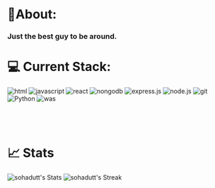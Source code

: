 #  🗿About:
### Just the best guy to be around.

# 💻 Current Stack:
![html](https://shields.io/badge/HTML-f06529?logo=html5&logoColor=white&labelColor=f06529)
![javascript](https://shields.io/badge/JavaScript-F7DF1E?logo=JavaScript&logoColor=000&style=plastic)
![react](https://img.shields.io/badge/-ReactJs-grey?logo=react&logoColor=sky&style=plastic)
![nongodb](https://img.shields.io/badge/-MongoDB-4DB33D?style=flat&logo=mongodb&logoColor=FFFFFF)
![express.js](https://img.shields.io/badge/Express.js-000000?logo=express&logoColor=fff&style=flat)
![node.js](https://img.shields.io/badge/Node.js-339933?logo=node.js&logoColor=white)
![git](https://shields.io/badge/GIT-181717?logo=github&logoColor=white&labelColor=f14e32)
![Python](https://img.shields.io/badge/python-3670A0?style=for-the-badge&style=plastic&logo=python&logoColor=ffdd54)
![was](https://img.shields.io/badge/AWS-232F3E?style=flat&logo=amazonwebservices&logoColor=white)
</br>

#
</br>

# 📈 Stats 


![sohadutt's Stats](https://github-readme-stats.vercel.app/api?username=sohadutt&theme=vue-dark&show_icons=true&hide_border=true&count_private=true)
![sohadutt's Streak](https://github-readme-streak-stats.herokuapp.com/?user=sohadutt&theme=vue-dark&hide_border=true)
